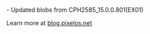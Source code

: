 \- Updated blobs from CPH2585_15.0.0.801(EX01)  

Learn more at [blog.pixelos.net](https://blog.pixelos.net/)